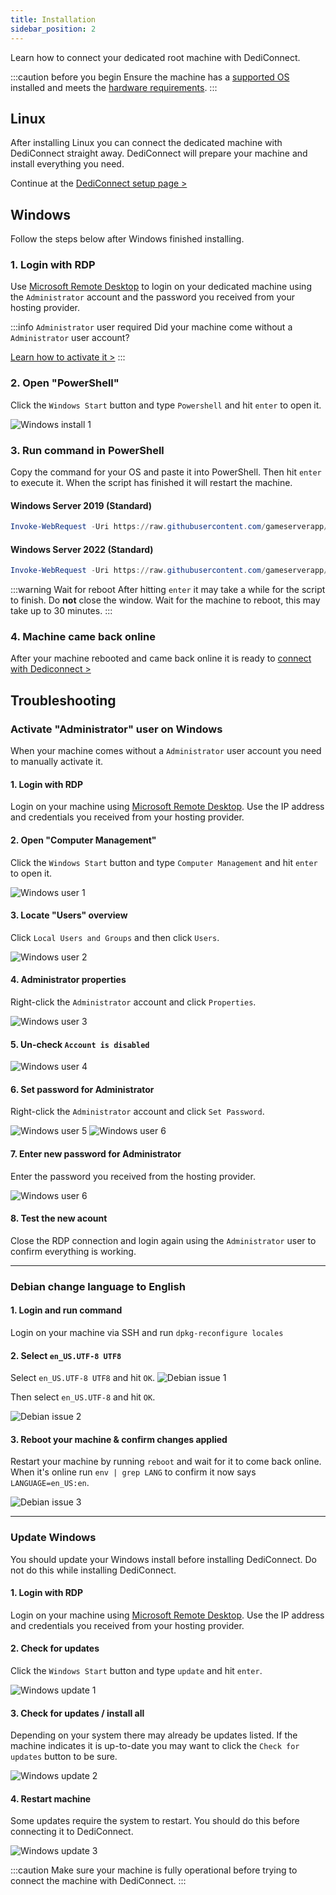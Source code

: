 ```yaml
---
title: Installation
sidebar_position: 2
---
```


Learn how to connect your dedicated root machine with DediConnect.

:::caution before you begin
Ensure the machine has a [supported OS](/getting_started/dediconnect/requirements) installed and meets the [hardware requirements](/getting_started/dediconnect/requirements).
:::

## Linux

After installing Linux you can connect the dedicated machine with DediConnect straight away. DediConnect will prepare your machine and install everything you need.

Continue at the [DediConnect setup page >](https://dash.gameserverapp.com/order/machine) 


## Windows
Follow the steps below after Windows finished installing.

### 1. Login with RDP
Use [Microsoft Remote Desktop](https://www.microsoft.com/en-us/p/microsoft-remote-desktop/9wzdncrfj3ps?activetab=pivot:overviewtab) to login on your dedicated machine using the `Administrator` account and the password you received from your hosting provider.

:::info `Administrator` user required
Did your machine come without a `Administrator` user account?

[Learn how to activate it >](/getting_started/dediconnect/installation#activate-administrator-user-on-windows)
:::

### 2. Open "PowerShell"
Click the `Windows Start` button and type `Powershell` and hit `enter` to open it.

![Windows install 1](/img/getting_started/dediconnect/installation/windows_install_1.jpeg)

### 3. Run command in PowerShell
Copy the command for your OS and paste it into PowerShell. Then hit `enter` to execute it. When the script has finished it will restart the machine.

#### Windows Server 2019 (Standard)
```powershell
Invoke-WebRequest -Uri https://raw.githubusercontent.com/gameserverapp/Platform/main/Downloads/DediConnect/install-script_windows-server-2019.ps1 -OutFile .\install-script.ps1; .\install-script.ps1
```

#### Windows Server 2022 (Standard)
```powershell
Invoke-WebRequest -Uri https://raw.githubusercontent.com/gameserverapp/Platform/main/Downloads/DediConnect/install-script_windows-server-2022.ps1 -OutFile .\install-script.ps1; .\install-script.ps1
```

:::warning Wait for reboot
After hitting `enter` it may take a while for the script to finish. Do __not__ close the window. Wait for the machine to reboot, this may take up to 30 minutes.
:::


### 4. Machine came back online
After your machine rebooted and came back online it is ready to [connect with Dediconnect >](https://dash.gameserverapp.com/order/machine?port_offset=1000)


## Troubleshooting


### Activate "Administrator" user on Windows
When your machine comes without a `Administrator` user account you need to manually activate it.

#### 1. Login with RDP
Login on your machine using [Microsoft Remote Desktop](https://www.microsoft.com/en-us/p/microsoft-remote-desktop/9wzdncrfj3ps?activetab=pivot:overviewtab). Use the IP address and credentials you received from your hosting provider.

#### 2. Open "Computer Management"
Click the `Windows Start` button and type `Computer Management` and hit `enter` to open it.

![Windows user 1](/img/getting_started/dediconnect/installation/windows_user_1.jpeg)

#### 3. Locate "Users" overview
Click `Local Users and Groups` and then click `Users`.

![Windows user 2](/img/getting_started/dediconnect/installation/windows_user_2.png)

#### 4. Administrator properties
Right-click the `Administrator` account and click `Properties`.

![Windows user 3](/img/getting_started/dediconnect/installation/windows_user_3.png)

#### 5. Un-check `Account is disabled`

![Windows user 4](/img/getting_started/dediconnect/installation/windows_user_4.png)

#### 6. Set password for Administrator
Right-click the `Administrator` account and click `Set Password`.

![Windows user 5](/img/getting_started/dediconnect/installation/windows_user_5.png)
![Windows user 6](/img/getting_started/dediconnect/installation/windows_user_6.png)


#### 7. Enter new password for Administrator
Enter the password you received from the hosting provider.

![Windows user 6](/img/getting_started/dediconnect/installation/windows_user_7.png)

#### 8. Test the new acount
Close the RDP connection and login again using the `Administrator` user to confirm everything is working.

---

### Debian change language to English

#### 1. Login and run command
Login on your machine via SSH and run `dpkg-reconfigure locales`

#### 2. Select `en_US.UTF-8 UTF8`
Select `en_US.UTF-8 UTF8` and hit `OK`.
![Debian issue 1](/img/getting_started/dediconnect/installation/debian_issue_1.jpeg)

Then select `en_US.UTF-8` and hit `OK`.

![Debian issue 2](/img/getting_started/dediconnect/installation/debian_issue_2.jpeg)

#### 3. Reboot your machine & confirm changes applied
Restart your machine by running `reboot` and wait for it to come back online. When it's online run `env | grep LANG` to confirm it now says `LANGUAGE=en_US:en`.

![Debian issue 3](/img/getting_started/dediconnect/installation/debian_issue_3.jpeg)

---

### Update Windows
You should update your Windows install before installing DediConnect. Do not do this while installing DediConnect.

#### 1. Login with RDP
Login on your machine using [Microsoft Remote Desktop](https://www.microsoft.com/en-us/p/microsoft-remote-desktop/9wzdncrfj3ps?activetab=pivot:overviewtab). Use the IP address and credentials you received from your hosting provider.

#### 2. Check for updates
Click the `Windows Start` button and type `update` and hit `enter`.

![Windows update 1](/img/getting_started/dediconnect/installation/windows_update_1.jpeg)

#### 3. Check for updates / install all
Depending on your system there may already be updates listed. If the machine indicates it is up-to-date you may want to click the `Check for updates` button to be sure.

![Windows update 2](/img/getting_started/dediconnect/installation/windows_update_2.jpeg)

#### 4. Restart machine
Some updates require the system to restart. You should do this before connecting it to DediConnect.


![Windows update 3](/img/getting_started/dediconnect/installation/windows_update_3.jpeg)

:::caution
Make sure your machine is fully operational before trying to connect the machine with DediConnect.
:::
